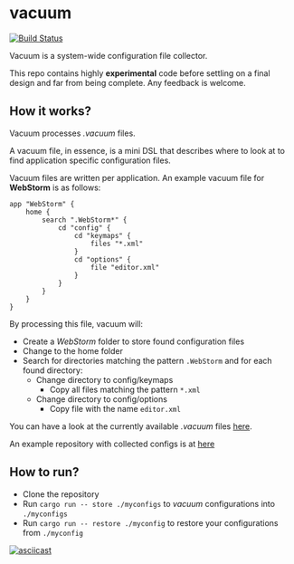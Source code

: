 # vacuum

[![Build Status](https://travis-ci.org/idursun/vacuum.svg?branch=master)](https://travis-ci.org/idursun/vacuum)

Vacuum is a system-wide configuration file collector.

This repo contains highly **experimental** code before settling on a final design and far from being complete. Any feedback is welcome.

## How it works?

Vacuum processes _.vacuum_ files.

A vacuum file, in essence, is a mini DSL that describes where to look at to find application specific configuration files.  

Vacuum files are written per application. An example vacuum file for **WebStorm** is as follows:

```
app "WebStorm" {
    home {
        search ".WebStorm*" {
            cd "config" {
                cd "keymaps" {
                    files "*.xml"
                }
                cd "options" {
                    file "editor.xml"
                }
            }
        }
    }
}
```

By processing this file, vacuum will:
- Create a _WebStorm_ folder to store found configuration files
- Change to the home folder
- Search for directories matching the pattern `.WebStorm` and for each found directory:
    - Change directory to config/keymaps
        - Copy all files matching the pattern `*.xml`
    - Change directory to config/options
        - Copy file with the name `editor.xml`

You can have a look at the currently available _.vacuum_ files [here](https://github.com/idursun/vacuum/tree/master/apps).

An example repository with collected configs is at [here](https://github.com/idursun/configs)

## How to run?

- Clone the repository
- Run `cargo run -- store ./myconfigs` to _vacuum_ configurations into `./myconfigs`
- Run `cargo run -- restore ./myconfig` to restore your configurations from `./myconfig`

[![asciicast](https://asciinema.org/a/263745.svg)](https://asciinema.org/a/263745)
